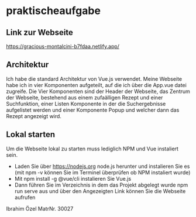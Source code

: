 # praktischeaufgabe

## Link zur Webseite
https://gracious-montalcini-b7fdaa.netlify.app/

## Architektur

Ich habe die standard Architektur von Vue.js verwendet. Meine Webseite habe ich in vier Komponenten aufgeteilt, auf die ich über die App.vue datei zugreife.
Die Vier Komponenten sind der Header der Webseite, das Zentrum der Webseite, bestehend aus einem zufaälligen Rezept und einer Suchfunktion, 
einer Listen Komponente in der die Suchergebnisse aufgelistet werden und einer Komponente Popup und welcher dann das Rezept angezeigt wird.

## Lokal starten

Um die Webseite lokal zu starten muss lediglich NPM und Vue instaliert sein.
- Laden Sie über https://nodejs.org node.js herunter und instalieren Sie es (mit npm -v können Sie im Terminel überprüfen ob NPM instaliert wurde)
- Mit  npm install -g @vue/cli instalieren Sie Vue.js
- Dann führen Sie im Verzeichnis in dem das Projekt abgelegt wurde npm run serve aus und über den Angezeigten Link können Sie die Webseite aufrufen


Ibrahim Özel MatrNr. 30027
